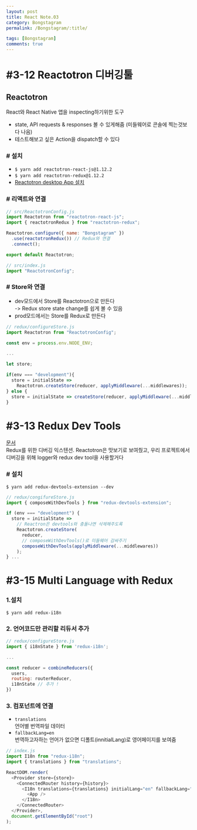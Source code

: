 ```yaml
---
layout: post
title: React Note.03
category: Bongstagram
permalink: /Bongstagram/:title/

tags: [Bongstagram]
comments: true
---
```


# #3-12 Reactotron 디버깅툴

## Reactotron
React와 React Native 앱을 inspecting하기위한 도구
* state, API requests & responses 볼 수 있게해줌 (미들웨어로 콘솔에 찍는것보다 나음)
* 테스트해보고 싶은 Action을 dispatch할 수 있다  

### # 설치
* `$ yarn add reactotron-react-js@1.12.2 `  
* `$ yarn add reactotron-redux@1.12.2`
* [Reactotron desktop App 설치](https://github.com/infinitered/reactotron/blob/master/docs/installing.md)

### # 리액트와 연결
```js
// src/ReactotronConfig.js
import Reactotron from "reactotron-react-js";
import { reactotronRedux } from "reactotron-redux";

Reactotron.configure({ name: "Bongstagram" })
  .use(reactotronRedux()) // Redux와 연결
  .connect();

export default Reactotron;

// src/index.js
import "ReactotronConfig";
```

### # Store와 연결
* dev모드에서 Store를 Reactotron으로 만든다  
-> Redux store state change를 쉽게 볼 수 있음
* prod모드에서는 Store를 Redux로 만든다

```js
// redux/configureStore.js
import Reactotron from "ReactotronConfig";

const env = process.env.NODE_ENV;

...

let store;

if(env === "development"){
  store = initialState =>
    Reactotron.createStore(reducer, applyMiddleware(...middlewares));
} else {
  store = initialState => createStore(reducer, applyMiddleware(...middlewares))
}
```

# #3-13 Redux Dev Tools
[문서](https://github.com/zalmoxisus/redux-devtools-extension#13-use-redux-devtools-extension-package-from-npm)  
Redux를 위한 디버깅 익스텐션. Reactotron은 맛보기로 보여줬고, 우리 프로젝트에서 디버깅을 위해 logger와 redux dev tool을 사용할거다

### # 설치
`$ yarn add redux-devtools-extension --dev`

```js
// redux/congifureStore.js
import { composeWithDevTools } from "redux-devtools-extension";

if (env === "development") {
  store = initialState =>
    // Reactron은 devtools와 충돌나면 삭제해주도록
    Reactotron.createStore( 
      reducer, 
      // composeWithDevTools()로 미들웨어 감싸주기
      composeWithDevTools(applyMiddleware(...middlewares)) 
    );
} ...
```

# #3-15 Multi Language with Redux

### 1.설치
`$ yarn add redux-i18n`

### 2. 언어코드만 관리할 리듀서 추가
```js
// redux/configureStore.js
import { i18nState } from 'redux-i18n';

...

const reducer = combineReducers({
  users, 
  routing: routerReducer,
  i18nState // 추가 !
})
```

### 3. 컴포넌트에 연결
* `translations`  
언어별 번역파일 데이터
* `fallbackLang=en`  
번역하고자하는 언어가 없으면 디폴트(innitialLang)로 영어페이지를 보여줌
```js
// index.js
import I18n from "redux-i18n";
import { translations } from "translations";

ReactDOM.render(
  <Provider store={store}>
    <ConnectedRouter history={history}>
      <I18n translations={translations} initialLang="en" fallbackLang="en">
        <App />
      </I18n>
    </ConnectedRouter>
  </Provider>,
  document.getElementById("root")
);
```
